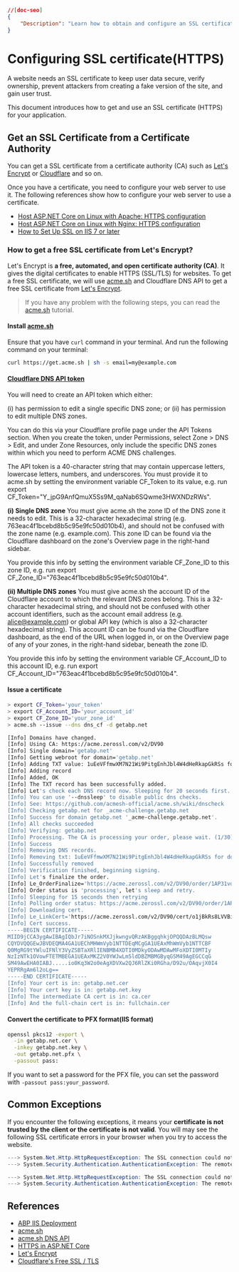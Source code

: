 ```json
//[doc-seo]
{
    "Description": "Learn how to obtain and configure an SSL certificate for your application to enhance security, trust, and ownership verification."
}
```

# Configuring SSL certificate(HTTPS)

A website needs an SSL certificate to keep user data secure, verify ownership, prevent attackers from creating a fake version of the site, and gain user trust.

This document introduces how to get and use an SSL certificate (HTTPS) for your application.

## Get an SSL Certificate from a Certificate Authority

You can get a SSL certificate from a certificate authority (CA) such as [Let's Encrypt](https://letsencrypt.org/) or [Cloudflare](https://www.cloudflare.com/learning/ssl/what-is-an-ssl-certificate/) and so on.

Once you have a certificate, you need to configure your web server to use it. The following references show how to configure your web server to use a certificate.

* [Host ASP.NET Core on Linux with Apache: HTTPS configuration](https://learn.microsoft.com/en-us/aspnet/core/host-and-deploy/linux-apache)
* [Host ASP.NET Core on Linux with Nginx: HTTPS configuration](https://learn.microsoft.com/en-us/aspnet/core/host-and-deploy/linux-nginx)
* [How to Set Up SSL on IIS 7 or later](https://learn.microsoft.com/en-us/iis/manage/configuring-security/how-to-set-up-ssl-on-iis)

### How to get a free SSL certificate from Let's Encrypt?

Let's Encrypt is **a free, automated, and open certificate authority (CA)**. It gives the digital certificates to enable HTTPS (SSL/TLS) for websites. To get a free SSL certificate, we will use [acme.sh](https://github.com/acmesh-official/acme.sh) and Cloudflare DNS API to get a free SSL certificate from [Let's Encrypt](https://letsencrypt.org/).

> If you have any problem with the following steps, you can read the [acme.sh](https://github.com/acmesh-official/acme.sh/wiki/dnsapi) tutorial.

#### Install [acme.sh](https://github.com/acmesh-official/acme.sh)

Ensure that you have `curl` command in your terminal. And run the following command on your terminal:

```bash
curl https://get.acme.sh | sh -s email=my@example.com
```

#### [Cloudflare DNS API token](https://dash.cloudflare.com/profile/api-tokens)

You will need to create an API token which either:

(i) has permission to edit a single specific DNS zone; or
(ii) has permission to edit multiple DNS zones.

You can do this via your Cloudflare profile page under the API Tokens section. When you create the token, under Permissions, select Zone > DNS > Edit, and under Zone Resources, only include the specific DNS zones within which you need to perform ACME DNS challenges.

The API token is a 40-character string that may contain uppercase letters, lowercase letters, numbers, and underscores. You must provide it to acme.sh by setting the environment variable CF_Token to its value, e.g. run export CF_Token="Y_jpG9AnfQmuX5Ss9M_qaNab6SQwme3HWXNDzRWs".

**(i) Single DNS zone**
You must give acme.sh the zone ID of the DNS zone it needs to edit. This is a 32-character hexadecimal string (e.g. 763eac4f1bcebd8b5c95e9fc50d010b4), and should not be confused with the zone name (e.g. example.com). This zone ID can be found via the Cloudflare dashboard on the zone's Overview page in the right-hand sidebar.

You provide this info by setting the environment variable CF_Zone_ID to this zone ID, e.g. run export CF_Zone_ID="763eac4f1bcebd8b5c95e9fc50d010b4".

**(ii) Multiple DNS zones**
You must give acme.sh the account ID of the Cloudflare account to which the relevant DNS zones belong. This is a 32-character hexadecimal string, and should not be confused with other account identifiers, such as the account email address (e.g. alice@example.com) or global API key (which is also a 32-character hexadecimal string). This account ID can be found via the Cloudflare dashboard, as the end of the URL when logged in, or on the Overview page of any of your zones, in the right-hand sidebar, beneath the zone ID.

You provide this info by setting the environment variable CF_Account_ID to this account ID, e.g. run export CF_Account_ID="763eac4f1bcebd8b5c95e9fc50d010b4".

#### Issue a certificate

```bash
> export CF_Token='your_token'
> export CF_Account_ID='your_account_id'
> export CF_Zone_ID='your_zone_id'
> acme.sh --issue --dns dns_cf -d getabp.net

[Info] Domains have changed.
[Info] Using CA: https://acme.zerossl.com/v2/DV90
[Info] Single domain='getabp.net'
[Info] Getting webroot for domain='getabp.net'
[Info] Adding TXT value: 1uEeVFfmwXM7N21Wi9PitgEnhJbl4W4dHeRkapGkRSs for domain: _acme-challenge.getabp.net
[Info] Adding record
[Info] Added, OK
[Info] The TXT record has been successfully added.
[Info] Let's check each DNS record now. Sleeping for 20 seconds first.
[Info] You can use '--dnssleep' to disable public dns checks.
[Info] See: https://github.com/acmesh-official/acme.sh/wiki/dnscheck
[Info] Checking getabp.net for _acme-challenge.getabp.net
[Info] Success for domain getabp.net '_acme-challenge.getabp.net'.
[Info] All checks succeeded
[Info] Verifying: getabp.net
[Info] Processing. The CA is processing your order, please wait. (1/30)
[Info] Success
[Info] Removing DNS records.
[Info] Removing txt: 1uEeVFfmwXM7N21Wi9PitgEnhJbl4W4dHeRkapGkRSs for domain: _acme-challenge.getabp.net
[Info] Successfully removed
[Info] Verification finished, beginning signing.
[Info] Let's finalize the order.
[Info] Le_OrderFinalize='https://acme.zerossl.com/v2/DV90/order/1AP31vqE7rzxCmvpDsDgvA/finalize'
[Info] Order status is 'processing', let's sleep and retry.
[Info] Sleeping for 15 seconds then retrying
[Info] Polling order status: https://acme.zerossl.com/v2/DV90/order/1AP31vqE7rzxCmvpDsDgvA
[Info] Downloading cert.
[Info] Le_LinkCert='https://acme.zerossl.com/v2/DV90/cert/o1jBkRs8LVVBiEZShd4Yow'
[Info] Cert success.
-----BEGIN CERTIFICATE-----
MIID9jCCA3ygAwIBAgIQbJr7iNOSnkMXJjkwngvQRzAKBggqhkjOPQQDAzBLMQsw
CQYDVQQGEwJBVDEQMA4GA1UEChMHWmVyb1NTTDEqMCgGA1UEAxMhWmVyb1NTTCBF
Q0MgRG9tYWluIFNlY3VyZSBTaXRlIENBMB4XDTI0MDkyODAwMDAwMFoXDTI0MTIy
NzIzNTk1OVowFTETMBEGA1UEAxMKZ2V0YWJwLm5ldDBZMBMGByqGSM49AgEGCCqG
SM49AwEHA0IABJ.....io0Kq3W2o0eAgXDVXw2QJ6RlZKi0RGha/D92u/OAqvjX0I4
YEPRRgAm6l2oLg==
-----END CERTIFICATE-----
[Info] Your cert is in: getabp.net.cer
[Info] Your cert key is in: getabp.net.key
[Info] The intermediate CA cert is in: ca.cer
[Info] And the full-chain cert is in: fullchain.cer
```

#### Convert the certificate to PFX format(IIS format)

```bash
openssl pkcs12 -export \
  -in getabp.net.cer \
  -inkey getabp.net.key \
  -out getabp.net.pfx \
  -passout pass:
```

If you want to set a password for the PFX file, you can set the password with `-passout pass:your_password`.

## Common Exceptions

If you encounter the following exceptions, it means your **certificate is not trusted by the client or the certificate is not valid**. 
You will may see the following SSL certificate errors in your browser when you try to access the website.

```cs
---> System.Net.Http.HttpRequestException: The SSL connection could not be established, see inner exception.
---> System.Security.Authentication.AuthenticationException: The remote certificate is invalid according to the validation procedure: RemoteCertificateNameMismatch
```

```cs
---> System.Net.Http.HttpRequestException: The SSL connection could not be established, see inner exception.
---> System.Security.Authentication.AuthenticationException: The remote certificate is invalid because of errors in the certificate chain: UntrustedRoot
```

## References

* [ABP IIS Deployment](./index.md)
* [acme.sh](https://github.com/acmesh-official/acme.sh)
* [acme.sh DNS API](https://github.com/acmesh-official/acme.sh/wiki/dnsapi#dns_cf)
* [HTTPS in ASP.NET Core](https://learn.microsoft.com/en-us/aspnet/core/security/enforcing-ssl)
* [Let's Encrypt](https://letsencrypt.org/getting-started)
* [Cloudflare's Free SSL / TLS](https://www.cloudflare.com/application-services/products/ssl/)
